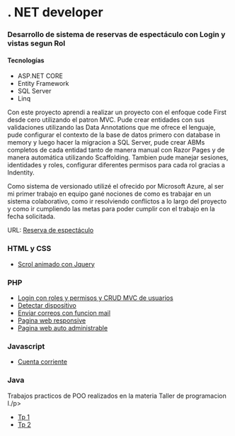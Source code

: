 # . NET developer

<h3>Desarrollo de sistema de reservas de espectáculo con Login y vistas segun Rol</h3>
<h4>Tecnologías</h4>
<ul>
  <li>ASP.NET CORE</li>
  <li>Entity Framework</li>
  <li>SQL Server</li>
  <li>Linq</li>
</ul>

<p>Con este proyecto aprendi a realizar un proyecto con el enfoque code First desde cero utilizando el patron MVC. Pude crear entidades con sus validaciones utilizando las Data Annotations que me ofrece el lenguaje, pude configurar el contexto de la base de datos primero con database  in memory  y luego hacer la migracion a SQL Server, pude  crear ABMs completos de cada entidad tanto de manera manual con Razor Pages y de manera automática utilizando Scaffolding. Tambien pude manejar sesiones, identidades y roles, configurar diferentes permisos para cada rol gracias a Indentity.

Como sistema de versionado utilizé el ofrecido por Microsoft Azure, al ser mi primer trabajo en equipo gané nociones de como es trabajar en un sistema colaborativo, como ir resolviendo conflictos a lo largo del proyecto  y como ir cumpliendo las metas para poder cumplir con el trabajo en la fecha solicitada.
</p>

<p>URL: <a href="https://github.com/chaosknt/reservaEspectaculo">Reserva de espectáculo</a> </p>


<h3>HTML y CSS</h3>
<ul>
  <li><a href="https://github.com/chaosknt/AnimatedScrolls">Scrol animado con Jquery</a></li>  
  
</ul>


<h3>PHP</h3>
<ul>
  <li><a href="https://github.com/chaosknt/loginConCRUDUsuarios">Login con roles  y permisos y CRUD MVC de usuarios</a></li>
  <li><a href="https://github.com/chaosknt/DetectDivice">Detectar dispositivo</a></li>
  <li><a href="https://github.com/chaosknt/sendEmail">Enviar correos con funcion mail</a></li>
  <li><a href="http://oxxon-cd.com/">Pagina web responsive</a></li> 
  <li><a href="http://barstone-australianshepherd.com.ar/">Pagina web auto administrable</a></li>
</ul>

<h3>Javascript</h3>
<ul>
  <li><a href="https://github.com/chaosknt/CuentaCorriente">Cuenta corriente</a></li> 
</ul>


<h3>Java</h3>
<p>Trabajos practicos de POO realizados en la materia Taller de programacion I./p>
  
  <ul>
  <li><a href="https://github.com/chaosknt/BE-TP1-12E-GR01">Tp 1</a></li> 
  <li><a href="https://github.com/chaosknt/BE-TP2-12E-GRP01">Tp 2</a></li> 
</ul>
